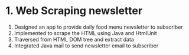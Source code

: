# 1. Web Scraping newsletter

1) Designed an app to provide daily food menu newsletter to subscriber
2) Implemented to scrape the HTML using Java and HtmlUnit
3) Traversed from HTML DOM tree and extract data
4) Integrated Java mail to send newsletter email to subscriber
